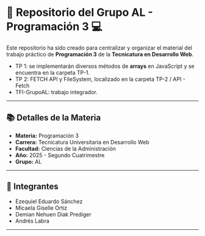 # 📌 Repositorio del Grupo AL - Programación 3 💻

Este repositorio ha sido creado para centralizar y organizar el material del trabajo práctico de **Programación 3** de la **Tecnicatura en Desarrollo Web**.  
- TP 1: se implementarán diversos métodos de **arrays** en JavaScript y se encuentra en la carpeta TP-1. 
- TP 2: FETCH API y FileSystem, localizado en la carpeta TP-2 / API - Fetch
- TFI-GrupoAL: trabajo integrador.
---

## 📚 Detalles de la Materia

- **Materia:** Programación 3
- **Carrera:** Tecnicatura Universitaria en Desarrollo Web
- **Facultad:** Ciencias de la Administración
- **Año:** 2025 - Segundo Cuatrimestre
- **Grupo:** AL

---

## 👥 Integrantes

- Ezequiel Eduardo Sánchez  
- Micaela Giselle Ortiz  
- Demian Nehuen Diak Prediger  
- Andrés Labra  

---
